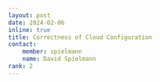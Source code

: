 ```yaml
---
layout: post
date: 2024-02-06
inline: true
title: Correctness of Cloud Configuration
contact:
    member: spielmann
    name: David Spielmann
rank: 2
---
```


